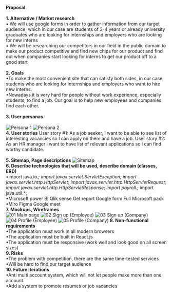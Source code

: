 <b>Proposal</b> <br /> <br />
<b>1. Alternative / Market research</b> <br />
  •	We will use google forms in order to gather information from our target audience, which in our case are students of 3-4 years or already university graduates who are looking         for internships and employers who are looking for new interns <br /> 
  •	We will be researching our competitors in our field in the public domain to make our product competitive and find new chips for our product and find out when companies start       looking for interns to get our product off to a good start <br /> <br />
<b>2. Goals</b> <br />
   •To make the most convenient site that can satisfy both sides, in our case students who are looking for internships and employers who want to hire new interns. <br />
   •Nowadays it is very hard for people without work experience, especially students, to find a job. Our goal is to help new employees and companies find each other. <br /> <br />
<b>3. User personas</b> <br />  
    ![Persona 1](https://user-images.githubusercontent.com/49634484/153609692-82c1cc3c-f7a9-4f5a-b57f-59d3836fcf93.png)
    ![Persona 2](https://user-images.githubusercontent.com/49634484/153608314-7049963a-4d6c-46a8-b80d-4636a1349bc9.png) <br />
<b>4. User stories</b>
    User story #1: As a job seeker, I want to be able to see list of interesting vacancies so I can apply on them and have a job.
    User story #2: As an HR manager i want to have list of relevant applications so i can find worthy candidate. <br />  <br /> 
<b>5. Sitemap, Page descriptions </b>
    ![Sitemap](https://user-images.githubusercontent.com/49634484/153659987-7214ad60-3ed7-40a6-a1c0-81b2d3ef4aea.png)<br />
<b>6. Describe technologies that will be used, describe domain (classes, ERD)</b> <br />
    •import java.io.*; 
     import javax.servlet.ServletException; 
     import javax.servlet.http.HttpServlet; 
     import javax.servlet.http.HttpServletRequest; 
     import javax.servlet.http.HttpServletResponse; 
     import payroll.*; 
     import java.util.*; <br />
    •Microsoft power BI
     Qlik sense
     Get report
     Google form
     Full Microsoft pack <br />
    •Miro
     Figma
     Google meet <br />
<b>7. Mockups, Wireframes</b> <br />
![01  Main page](https://user-images.githubusercontent.com/49634484/153752773-c0e850c7-5347-42be-8632-160e842e910f.png)
![02  Sign up (Employee)](https://user-images.githubusercontent.com/49634484/153752802-0a531499-4fb9-4dd0-a5fa-753b429d7ca8.png)
![03  Sign up (Company)](https://user-images.githubusercontent.com/49634484/153752803-9d888622-92f3-4ca9-827b-d764bec6875f.png)
![04  Profile (Employee)](https://user-images.githubusercontent.com/49634484/153752808-6bce63cd-d71a-4d45-9149-cead29526d63.png)
![05  Profile (Company)](https://user-images.githubusercontent.com/49634484/153752811-a973bf84-643e-4848-a09c-a5d08cf6dc31.png)
<b>8. Non-functional requirements</b> <br />
    •The application must work in all modern browsers <br />
    •The application must be built in React.js <br /> 
    •The application must be responsive (work well and look good on all screen sizes) <br />
<b>9. Risks</b> <br />
    •The problem with competition, there are the same time-tested services <br />
    •Will be hard to find our target audience <br />
<b>10. Future iterations</b>  <br />
    •Anti multi account system, which will not let people make more than one account. <br />
    •Add a system to promote resumes or job vacancies <br />
